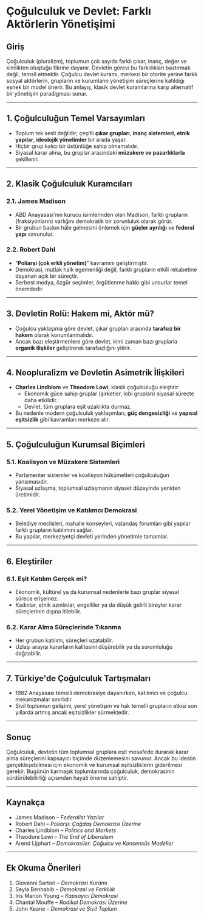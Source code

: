 # Çoğulculuk ve Devlet: Farklı Aktörlerin Yönetişimi

## Giriş

Çoğulculuk (pluralizm), toplumun çok sayıda farklı çıkar, inanç, değer ve kimlikten oluştuğu fikrine dayanır. Devletin görevi bu farklılıkları bastırmak değil, temsil etmektir. Çoğulcu devlet kuramı, merkezi bir otorite yerine farklı sosyal aktörlerin, grupların ve kurumların yönetişim süreçlerine katıldığı esnek bir model önerir. Bu anlayış, klasik devlet kuramlarına karşı alternatif bir yönetişim paradigması sunar.

---

## 1. Çoğulculuğun Temel Varsayımları

- Toplum tek sesli değildir; çeşitli **çıkar grupları**, **inanç sistemleri**, **etnik yapılar**, **ideolojik yönelimler** bir arada yaşar.
- Hiçbir grup kalıcı bir üstünlüğe sahip olmamalıdır.
- Siyasal karar alma, bu gruplar arasındaki **müzakere ve pazarlıklarla** şekillenir.

---

## 2. Klasik Çoğulculuk Kuramcıları

### 2.1. James Madison

- ABD Anayasası'nın kurucu isimlerinden olan Madison, farklı grupların (fraksiyonların) varlığını demokratik bir zorunluluk olarak görür.
- Bir grubun baskın hâle gelmesini önlemek için **güçler ayrılığı** ve **federal yapı** savunulur.

### 2.2. Robert Dahl

- “**Poliarşi (çok erkli yönetim)**” kavramını geliştirmiştir.
- Demokrasi, mutlak halk egemenliği değil, farklı grupların etkili rekabetine dayanan açık bir süreçtir.
- Serbest medya, özgür seçimler, örgütlenme hakkı gibi unsurlar temel önemdedir.

---

## 3. Devletin Rolü: Hakem mi, Aktör mü?

- Çoğulcu yaklaşıma göre devlet, çıkar grupları arasında **tarafsız bir hakem** olarak konumlanmalıdır.
- Ancak bazı eleştirmenlere göre devlet, kimi zaman bazı gruplarla **organik ilişkiler** geliştirerek tarafsızlığını yitirir.

---

## 4. Neopluralizm ve Devletin Asimetrik İlişkileri

- **Charles Lindblom** ve **Theodore Lowi**, klasik çoğulculuğu eleştirir:
  - Ekonomik güce sahip gruplar (şirketler, lobi grupları) siyasal süreçte daha etkilidir.
  - Devlet, tüm gruplara eşit uzaklıkta durmaz.
- Bu nedenle modern çoğulculuk yaklaşımları, **güç dengesizliği** ve **yapısal eşitsizlik** gibi kavramları merkeze alır.

---

## 5. Çoğulculuğun Kurumsal Biçimleri

### 5.1. Koalisyon ve Müzakere Sistemleri

- Parlamenter sistemler ve koalisyon hükümetleri çoğulculuğun yansımasıdır.
- Siyasal uzlaşma, toplumsal uzlaşmanın siyaset düzeyinde yeniden üretimidir.

### 5.2. Yerel Yönetişim ve Katılımcı Demokrasi

- Belediye meclisleri, mahalle konseyleri, vatandaş forumları gibi yapılar farklı grupların katılımını sağlar.
- Bu yapılar, merkeziyetçi devleti yerinden yönetimle tamamlar.

---

## 6. Eleştiriler

### 6.1. Eşit Katılım Gerçek mi?

- Ekonomik, kültürel ya da kurumsal nedenlerle bazı gruplar siyasal sürece erişemez.
- Kadınlar, etnik azınlıklar, engelliler ya da düşük gelirli bireyler karar süreçlerinin dışına itilebilir.

### 6.2. Karar Alma Süreçlerinde Tıkanma

- Her grubun katılımı, süreçleri uzatabilir.
- Uzlaşı arayışı kararların kalitesini düşürebilir ya da sorumluluğu dağıtabilir.

---

## 7. Türkiye'de Çoğulculuk Tartışmaları

- 1982 Anayasası temsili demokrasiye dayanırken, katılımcı ve çoğulcu mekanizmalar sınırlıdır.
- Sivil toplumun gelişimi, yerel yönetişim ve hak temelli grupların etkisi son yıllarda artmış ancak eşitsizlikler sürmektedir.

---

## Sonuç

Çoğulculuk, devletin tüm toplumsal gruplara eşit mesafede durarak karar alma süreçlerini kapsayıcı biçimde düzenlemesini savunur. Ancak bu idealin gerçekleşebilmesi için ekonomik ve kurumsal eşitsizliklerin giderilmesi gerekir. Bugünün karmaşık toplumlarında çoğulculuk, demokrasinin sürdürülebilirliği açısından hayati öneme sahiptir.

---

## Kaynakça

- James Madison – _Federalist Yazılar_
- Robert Dahl – _Poliarşi: Çağdaş Demokrasi Üzerine_
- Charles Lindblom – _Politics and Markets_
- Theodore Lowi – _The End of Liberalism_
- Arend Lijphart – _Demokrasiler: Çoğulcu ve Konsensüs Modeller_

---

## Ek Okuma Önerileri

1. Giovanni Sartori – _Demokrasi Kuramı_
2. Seyla Benhabib – _Demokrasi ve Farklılık_
3. Iris Marion Young – _Kapsayıcı Demokrasi_
4. Chantal Mouffe – _Radikal Demokrasi Üzerine_
5. John Keane – _Demokrasi ve Sivil Toplum_
